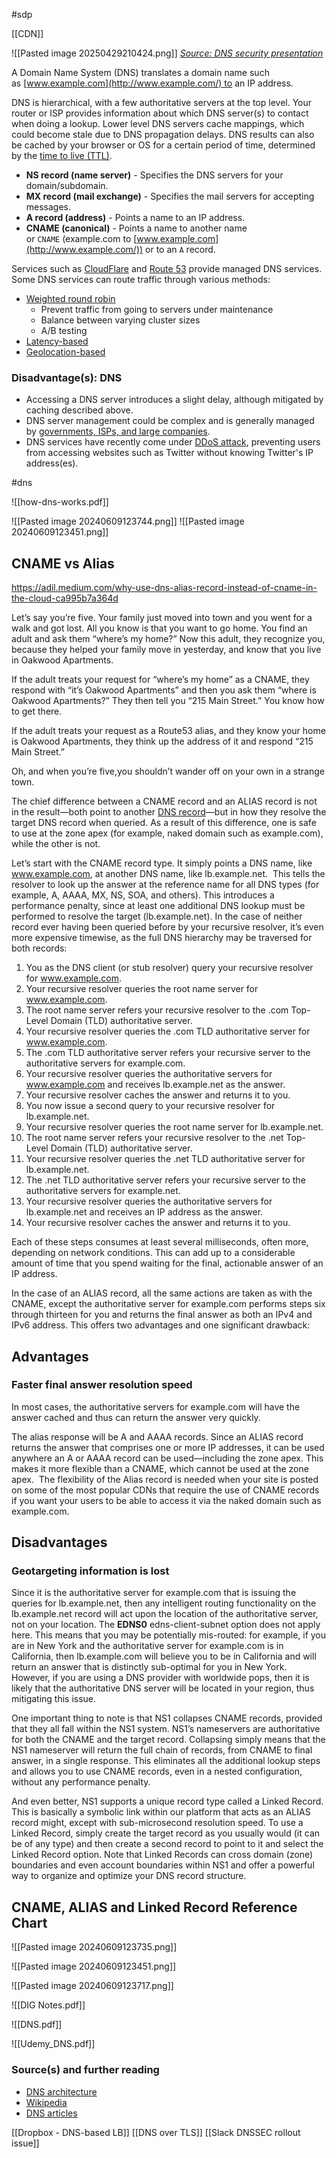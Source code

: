 #sdp


[[CDN]]

![[Pasted image 20250429210424.png]]
_[Source: DNS security presentation](http://www.slideshare.net/srikrupa5/dns-security-presentation-issa)_

A Domain Name System (DNS) translates a domain name such as [www.example.com](http://www.example.com/) to an IP address.

DNS is hierarchical, with a few authoritative servers at the top level. Your router or ISP provides information about which DNS server(s) to contact when doing a lookup. Lower level DNS servers cache mappings, which could become stale due to DNS propagation delays. DNS results can also be cached by your browser or OS for a certain period of time, determined by the [time to live (TTL)](https://en.wikipedia.org/wiki/Time_to_live).

- **NS record (name server)** - Specifies the DNS servers for your domain/subdomain.
- **MX record (mail exchange)** - Specifies the mail servers for accepting messages.
- **A record (address)** - Points a name to an IP address.
- **CNAME (canonical)** - Points a name to another name or `CNAME` (example.com to [www.example.com](http://www.example.com/)) or to an `A` record.

Services such as [CloudFlare](https://www.cloudflare.com/dns/) and [Route 53](https://aws.amazon.com/route53/) provide managed DNS services. Some DNS services can route traffic through various methods:

- [Weighted round robin](https://www.jscape.com/blog/load-balancing-algorithms)
    - Prevent traffic from going to servers under maintenance
    - Balance between varying cluster sizes
    - A/B testing
- [Latency-based](https://docs.aws.amazon.com/Route53/latest/DeveloperGuide/routing-policy-latency.html)
- [Geolocation-based](https://docs.aws.amazon.com/Route53/latest/DeveloperGuide/routing-policy-geo.html)

### Disadvantage(s): DNS
- Accessing a DNS server introduces a slight delay, although mitigated by caching described above.
- DNS server management could be complex and is generally managed by [governments, ISPs, and large companies](http://superuser.com/questions/472695/who-controls-the-dns-servers/472729).
- DNS services have recently come under [DDoS attack](http://dyn.com/blog/dyn-analysis-summary-of-friday-october-21-attack/), preventing users from accessing websites such as Twitter without knowing Twitter's IP address(es).


#dns 

![[how-dns-works.pdf]]


![[Pasted image 20240609123744.png]]
![[Pasted image 20240609123451.png]]

## CNAME vs Alias

https://adil.medium.com/why-use-dns-alias-record-instead-of-cname-in-the-cloud-ca995b7a364d

Let’s say you’re five. Your family just moved into town and you went for a walk and got lost. All you know is that you want to go home. You find an adult and ask them “where’s my home?” Now this adult, they recognize you, because they helped your family move in yesterday, and know that you live in Oakwood Apartments.

If the adult treats your request for “where’s my home” as a CNAME, they respond with “it’s Oakwood Apartments” and then you ask them “where is Oakwood Apartments?” They then tell you “215 Main Street.” You know how to get there.

If the adult treats your request as a Route53 alias, and they know your home is Oakwood Apartments, they think up the address of it and respond “215 Main Street.”

Oh, and when you’re five,you shouldn’t wander off on your own in a strange town.


The chief difference between a CNAME record and an ALIAS record is not in the result—both point to another [DNS record](https://www.ibm.com/blog/dns-record-types/)—but in how they resolve the target DNS record when queried. As a result of this difference, one is safe to use at the zone apex (for example, naked domain such as example.com), while the other is not.

Let’s start with the CNAME record type. It simply points a DNS name, like www.example.com, at another DNS name, like lb.example.net.  This tells the resolver to look up the answer at the reference name for all DNS types (for example, A, AAAA, MX, NS, SOA, and others). This introduces a performance penalty, since at least one additional DNS lookup must be performed to resolve the target (lb.example.net). In the case of neither record ever having been queried before by your recursive resolver, it’s even more expensive timewise, as the full DNS hierarchy may be traversed for both records:

1. You as the DNS client (or stub resolver) query your recursive resolver for www.example.com.
2. Your recursive resolver queries the root name server for www.example.com.
3. The root name server refers your recursive resolver to the .com Top-Level Domain (TLD) authoritative server.
4. Your recursive resolver queries the .com TLD authoritative server for www.example.com.
5. The .com TLD authoritative server refers your recursive server to the authoritative servers for example.com.
6. Your recursive resolver queries the authoritative servers for www.example.com and receives lb.example.net as the answer.
7. Your recursive resolver caches the answer and returns it to you.
8. You now issue a second query to your recursive resolver for lb.example.net.
9. Your recursive resolver queries the root name server for lb.example.net.
10. The root name server refers your recursive resolver to the .net Top-Level Domain (TLD) authoritative server.
11. Your recursive resolver queries the .net TLD authoritative server for lb.example.net.
12. The .net TLD authoritative server refers your recursive server to the authoritative servers for example.net.
13. Your recursive resolver queries the authoritative servers for lb.example.net and receives an IP address as the answer.
14. Your recursive resolver caches the answer and returns it to you.

Each of these steps consumes at least several milliseconds, often more, depending on network conditions. This can add up to a considerable amount of time that you spend waiting for the final, actionable answer of an IP address.

In the case of an ALIAS record, all the same actions are taken as with the CNAME, except the authoritative server for example.com performs steps six through thirteen for you and returns the final answer as both an IPv4 and IPv6 address. This offers two advantages and one significant drawback:
## Advantages

### Faster final answer resolution speed

In most cases, the authoritative servers for example.com will have the answer cached and thus can return the answer very quickly.

The alias response will be A and AAAA records. Since an ALIAS record returns the answer that comprises one or more IP addresses, it can be used anywhere an A or AAAA record can be used—including the zone apex. This makes it more flexible than a CNAME, which cannot be used at the zone apex.  The flexibility of the Alias record is needed when your site is posted on some of the most popular CDNs that require the use of CNAME records if you want your users to be able to access it via the naked domain such as example.com.

## Disadvantages

### Geotargeting information is lost

Since it is the authoritative server for example.com that is issuing the queries for lb.example.net, then any intelligent routing functionality on the lb.example.net record will act upon the location of the authoritative server, not on your location. The **EDNS0** edns-client-subnet option does not apply here. This means that you may be potentially mis-routed: for example, if you are in New York and the authoritative server for example.com is in California, then lb.example.com will believe you to be in California and will return an answer that is distinctly sub-optimal for you in New York.  However, if you are using a DNS provider with worldwide pops, then it is likely that the authoritative DNS server will be located in your region, thus mitigating this issue.

One important thing to note is that NS1 collapses CNAME records, provided that they all fall within the NS1 system. NS1’s nameservers are authoritative for both the CNAME and the target record. Collapsing simply means that the NS1 nameserver will return the full chain of records, from CNAME to final answer, in a single response. This eliminates all the additional lookup steps and allows you to use CNAME records, even in a nested configuration, without any performance penalty.

And even better, NS1 supports a unique record type called a Linked Record. This is basically a symbolic link within our platform that acts as an ALIAS record might, except with sub-microsecond resolution speed. To use a Linked Record, simply create the target record as you usually would (it can be of any type) and then create a second record to point to it and select the Linked Record option. Note that Linked Records can cross domain (zone) boundaries and even account boundaries within NS1 and offer a powerful way to organize and optimize your DNS record structure.

## CNAME, ALIAS and Linked Record Reference Chart

![[Pasted image 20240609123735.png]]

![[Pasted image 20240609123451.png]]


![[Pasted image 20240609123717.png]]




![[DIG Notes.pdf]]

![[DNS.pdf]]

![[Udemy_DNS.pdf]]



### Source(s) and further reading
- [DNS architecture](https://technet.microsoft.com/en-us/library/dd197427\(v=ws.10\).aspx)
- [Wikipedia](https://en.wikipedia.org/wiki/Domain_Name_System)
- [DNS articles](https://support.dnsimple.com/categories/dns/)







[[Dropbox - DNS-based LB]]
[[DNS over TLS]]
[[Slack DNSSEC rollout issue]]


